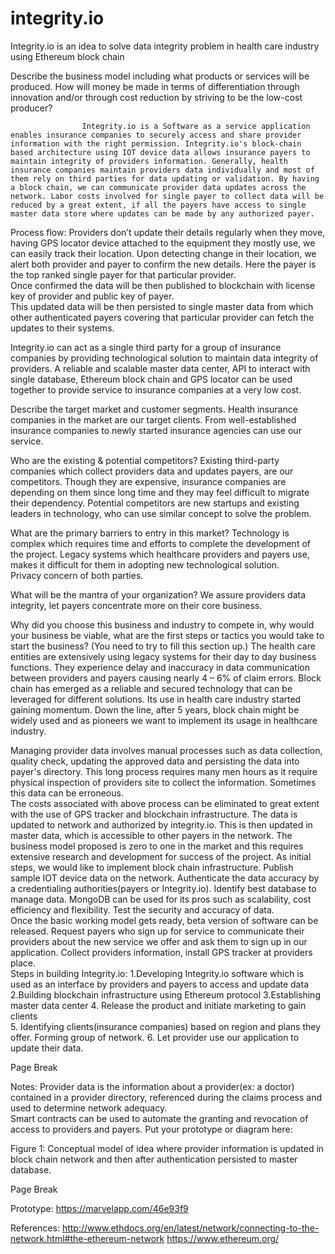 # integrity.io
Integrity.io is an idea to solve data integrity problem in health care industry using Ethereum block chain

Describe the business model including what products or services will be produced. How will money be made in terms of differentiation through innovation and/or through cost reduction by striving to be the low-cost producer? 
                  
                    Integrity.io is a Software as a service application enables insurance companies to securely access and share provider information with the right permission. Integrity.io's block-chain based architecture using IOT device data allows insurance payers to maintain integrity of providers information. Generally, health insurance companies maintain providers data individually and most of them rely on third parties for data updating or validation. By having a block chain, we can communicate provider data updates across the network. Labor costs involved for single payer to collect data will be reduced by a great extent, if all the payers have access to single master data store where updates can be made by any authorized payer.  
 
Process flow: 
Providers don’t update their details regularly when they move, having GPS locator device attached to the equipment they mostly use, we can easily track their location. 
Upon detecting change in their location, we alert both provider and payer to confirm the new details. Here the payer is the top ranked single payer for that particular provider.  
Once confirmed the data will be then published to blockchain with license key of provider and public key of payer.  
This updated data will be then persisted to single master data from which other authenticated payers covering that particular provider can fetch the updates to their systems. 
 
Integrity.io can act as a single third party for a group of insurance companies by providing technological solution to maintain data integrity of providers. A reliable and scalable master data center, API to interact with single database, Ethereum block chain and GPS locator can be used together to provide service to insurance companies at a very low cost. 
  
Describe the target market and customer segments. 
  Health insurance companies in the market are our target clients. From well-established insurance companies to newly started insurance agencies can use our service. 
 
 
Who are the existing & potential competitors? 
  Existing third-party companies which collect providers data and updates payers, are our competitors. Though they are expensive, insurance companies are depending on them since long time and they may feel difficult to migrate their dependency. 
Potential competitors are new startups and existing leaders in technology, who can use similar concept to solve the problem.  
 
What are the primary barriers to entry in this market? 
  Technology is complex which requires time and efforts to complete the development of the project. Legacy systems which healthcare providers and payers use, makes it difficult for them in adopting new technological solution.  
Privacy concern of both parties. 
 
 
What will be the mantra of your organization? 
We assure providers data integrity, let payers concentrate more on their core business. 
 
Why did you choose this business and industry to compete in, why would your business be viable, what are the first steps or tactics you would take to start the business? (You need to try to fill this section up.) 
                   The health care entities are extensively using legacy systems for their day to day business functions. They experience delay and inaccuracy in data communication between providers and payers causing nearly 4 – 6% of claim errors. Block chain has emerged as a reliable and secured technology that can be leveraged for different solutions. Its use in health care industry started gaining momentum. Down the line, after 5 years, block chain might be widely used and as pioneers we want to implement its usage in healthcare industry. 
 
  Managing provider data involves manual processes such as data collection, quality check, updating the approved data and persisting the data into payer's directory. This long process requires many men hours as it require physical inspection of providers site to collect the information. Sometimes this data can be erroneous.  
The costs associated with above process can be eliminated to great extent with the use of GPS tracker and blockchain infrastructure. The data is updated to network and authorized by integrity.io. This is then updated in master data, which is accessible to other payers in the network. 
The business model proposed is zero to one in the market and this requires extensive research and development for success of the project. As initial steps, we would like to implement block chain infrastructure. Publish sample IOT device data on the network. Authenticate the data accuracy by a credentialing authorities(payers or Integrity.io). Identify best database to manage data. MongoDB can be used for its pros such as scalability, cost efficiency and flexibility. Test the security and accuracy of data.  
Once the basic working model gets ready, beta version of software can be released. 
Request payers who sign up for service to communicate their providers about the new service we offer and ask them to sign up in our application. 
Collect providers information, install GPS tracker at providers place.  
Steps in building Integrity.io: 
1.Developing Integrity.io software which is used as an interface by providers and payers to access and update data 
2.Building blockchain infrastructure using Ethereum protocol 
3.Establishing master data center 
4. Release the product and initiate marketing to gain clients  
5. Identifying clients(insurance companies) based on region and plans they offer. Forming group of network. 
6. Let provider use our application to update their data.  
 
Page Break
 
Notes: 
Provider data is the information about a provider(ex: a doctor) contained in a provider directory, referenced during the claims process and used to determine network adequacy.  
Smart contracts can be used to automate the granting and revocation of access to providers and payers. 
Put your prototype or diagram here: 
 
Figure 1: Conceptual model of idea where provider information is updated in block chain network and then after authentication persisted to master database.  
 
 
Page Break
 
 
Prototype: https://marvelapp.com/46e93f9 
 
 
 

References: 
http://www.ethdocs.org/en/latest/network/connecting-to-the-network.html#the-ethereum-network 
https://www.ethereum.org/ 
